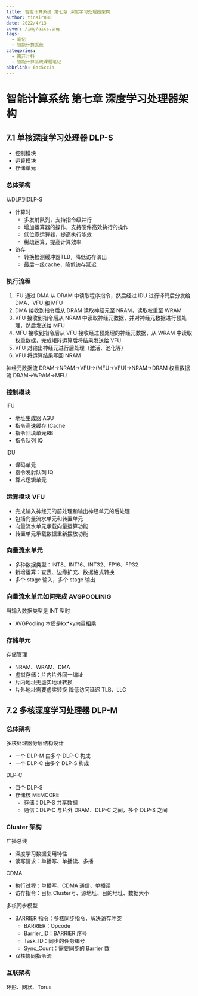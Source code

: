 ```yaml
---
title: 智能计算系统 第七章 深度学习处理器架构
author: tinsir888
date: 2022/4/13
cover: /img/aics.png
tags:
  - 笔记
  - 智能计算系统
categories:
  - 南开计科
  - 智能计算系统课程笔记
abbrlink: 6ac5cc3a
---
```

# 智能计算系统 第七章 深度学习处理器架构
## 7.1 单核深度学习处理器 DLP-S
- 控制模块
- 运算模块
- 存储单元
### 总体架构
从DLP到DLP-S
- 计算时
  - 多发射队列，支持指令级并行
  - 增加运算器的操作，支持硬件高效执行的操作
  - 低位宽运算器，提高执行能效
  - 稀疏运算，提高计算效率
- 访存
  - 转换检测缓冲器TLB，降低访存演出
  - 最后一级cache，降低访存延迟
### 执行流程
1. IFU 通过 DMA 从 DRAM 中读取程序指令，然后经过 IDU 进行译码后分发给 DMA、VFU 和 MFU
2. DMA 接收到指令后从 DRAM 读取神经元至 NRAM，读取权重至 WRAM
3. VFU 接收到指令后从 NRAM 中读取神经元数据，并对神经元数据进行预处理，然后发送给 MFU
4. MFU 接收到指令后从 VFU 接收经过预处理的神经元数据，从 WRAM 中读取权重数据，完成矩阵运算后将结果发送给 VFU
5. VFU 对输出神经元进行后处理（激活、池化等）
6. VFU 将运算结果写回 NRAM

神经元数据流
DRAM→NRAM→VFU→(MFU→VFU)→NRAM→DRAM
权重数据流
DRAM→WRAM→MFU
### 控制模块
IFU
- 地址生成器 AGU
- 指令高速缓存 ICache
- 指令回填单元RB
- 指令队列 IQ

IDU
- 译码单元
- 指令发射队列 IQ
- 算术逻辑单元
### 运算模块 VFU
- 完成输入神经元的前处理和输出神经单元的后处理
- 包括向量流水单元和转置单元
- 向量流水单元承载向量运算功能
- 转置单元承载数据重新摆放功能
### 向量流水单元
- 多种数据类型：INT8、INT16、INT32、FP16、FP32
- 新增运算：查表、边缘扩充、数据格式转换
- 多个 stage 输入，多个 stage 输出
### 向量流水单元如何完成 AVGPOOLINIG
当输入数据类型是 INT 型时
- AVGPooling 本质是kx*ky向量相乘
### 存储单元
存储管理
- NRAM、WRAM、DMA
- 虚拟存储：片内片外同一编址
- 片内地址无虚实地址转换
- 片外地址需要虚实转换
降低访问延迟
TLB、LLC
## 7.2 多核深度学习处理器 DLP-M
### 总体架构
多核处理器分层结构设计
- 一个 DLP-M 由多个 DLP-C 构成
- 一个 DLP-C 由多个 DLP-S 构成

DLP-C
- 四个 DLP-S
- 存储核 MEMCORE
  - 存储：DLP-S 共享数据
  - 通信：DLP-C 与片外 DRAM、DLP-C 之间，多个 DLP-S 之间
### Cluster 架构
广播总线
- 深度学习数据复用特性
- 读写请求：单播写、单播读、多播

CDMA
- 执行过程：单播写、CDMA 通信、单播读
- 访存指令：目标 Cluster号、源地址、目的地址、数据大小

多核同步模型
- BARRIER 指令：多核同步指令，解决访存冲突
  - BARRIER：Opcode
  - Barrier_ID：BARRIER 序号
  - Task_ID：同步的任务编号
  - Sync_Count：需要同步的 Barrier 数
- 双核协同指令流
### 互联架构
环形、网状、Torus